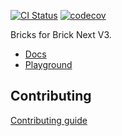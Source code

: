 [![CI Status](https://github.com/easyops-cn/next-bricks/workflows/CI/badge.svg?event=push)](https://github.com/easyops-cn/next-bricks/actions?query=workflow%3ACI)
[![codecov](https://codecov.io/github/easyops-cn/next-bricks/branch/master/graph/badge.svg?token=XuXMnvvUSG)](https://codecov.io/github/easyops-cn/next-bricks)

Bricks for Brick Next V3.

- [Docs](https://bricks.js.org)
- [Playground](https://bricks.js.org/playground)

## Contributing

[Contributing guide](CONTRIBUTING.md)
